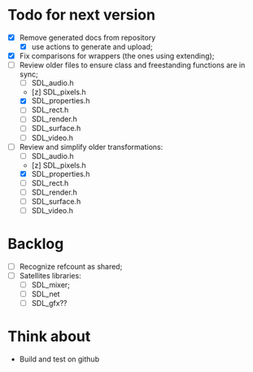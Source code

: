 Todo for next version
====================

- [x] Remove generated docs from repository
  - [x] use actions to generate and upload;
- [x] Fix comparisons for wrappers (the ones using extending);
- [ ] Review older files to ensure class and freestanding functions are in sync;
  - [ ] SDL_audio.h
  - [z] SDL_pixels.h
  - [x] SDL_properties.h
  - [ ] SDL_rect.h
  - [ ] SDL_render.h
  - [ ] SDL_surface.h
  - [ ] SDL_video.h
- [ ] Review and simplify older transformations:
  - [ ] SDL_audio.h
  - [z] SDL_pixels.h
  - [x] SDL_properties.h
  - [ ] SDL_rect.h
  - [ ] SDL_render.h
  - [ ] SDL_surface.h
  - [ ] SDL_video.h

Backlog
=======

- [ ] Recognize refcount as shared;
- [ ] Satellites libraries:
  - [ ] SDL_mixer;
  - [ ] SDL_net
  - [ ] SDL_gfx??

Think about
===========

- Build and test on github
